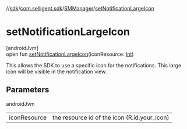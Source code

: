 //[sdk](../../../index.md)/[com.selligent.sdk](../index.md)/[SMManager](index.md)/[setNotificationLargeIcon](set-notification-large-icon.md)

# setNotificationLargeIcon

[androidJvm]\
open fun [setNotificationLargeIcon](set-notification-large-icon.md)(iconResource: [Int](https://kotlinlang.org/api/latest/jvm/stdlib/kotlin/-int/index.html))

This allows the SDK to use a specific icon for the notifications. This large icon will be visible in the notification view.

## Parameters

androidJvm

| | |
|---|---|
| iconResource | the resource id of the icon (R.id.your_icon) |
